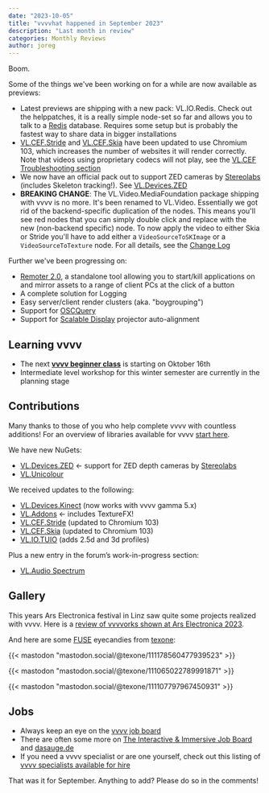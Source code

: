 ```yaml
---
date: "2023-10-05"
title: "vvvvhat happened in September 2023"
description: "Last month in review"
categories: Monthly Reviews
author: joreg
---
```


Boom.

Some of the things we've been working on for a while are now available as previews:

- Latest previews are shipping with a new pack: VL.IO.Redis. Check out the helppatches, it is a really simple node-set so far and allows you to talk to a [Redis](https://redis.io/) database. Requires some setup but is probably the fastest way to share data in bigger installations
- [VL.CEF.Stride](https://www.nuget.org/packages/VL.CEF.Stride) and [VL.CEF.Skia](https://www.nuget.org/packages/VL.CEF.Skia) have been updated to use Chromium 103, which increases the number of websites it will render correctly. Note that videos using proprietary codecs will not play, see the [VL.CEF Troubleshooting section](https://github.com/vvvv/VL.CEF#troubleshooting)
- We now have an official pack out to support ZED cameras by [Stereolabs](https://www.stereolabs.com/) (includes Skeleton tracking!). See [VL.Devices.ZED](https://www.nuget.org/packages/VL.Devices.ZED)
- **BREAKING CHANGE**: The VL.Video.MediaFoundation package shipping with vvvv is no more. It's been renamed to VL.Video. Essentially we got rid of the backend-specific duplication of the nodes. This means you'll see red nodes that you can simply double click and replace with the new (non-backend specific) node. To now apply the video to either Skia or Stride you'll have to add either a `VideoSourceToSKImage` or a `VideoSourceToTexture` node. For all details, see the [Change Log](https://thegraybook.vvvv.org/changelog/5.x.html#changes)

Further we've been progressing on:
- [Remoter 2.0](https://github.com/vvvv/Remoter/), a standalone tool allowing you to start/kill applications on and mirror assets to a range of client PCs at the click of a button
- A complete solution for Logging
- Easy server/client render clusters (aka. "boygrouping")
- Support for [OSCQuery](https://github.com/Vidvox/OSCQueryProposal)
- Support for [Scalable Display](https://www.scalabledisplay.com/) projector auto-alignment

## Learning vvvv
- The next **[vvvv beginner class](https://thenodeinstitute.org/courses/ws23-vvvv-beginner-class/)** is starting on Oktober 16th
- Intermediate level workshop for this winter semester are currently in the planning stage

## Contributions
Many thanks to those of you who help complete vvvv with countless additions! For an overview of libraries available for vvvv [start here](https://thegraybook.vvvv.org/reference/libraries/overview.html).

We have new NuGets:
- [VL.Devices.ZED](https://www.nuget.org/packages/VL.Devices.ZED) <- support for ZED depth cameras by [Stereolabs](https://www.stereolabs.com/)
- [VL.Unicolour](https://www.nuget.org/packages/VL.Unicolour)

We received updates to the following:
- [VL.Devices.Kinect](https://www.nuget.org/packages/VL.Devices.Kinect) (now works with vvvv gamma 5.x)
- [VL.Addons](https://www.nuget.org/packages/VL.Addons) <- includes TextureFX!
- [VL.CEF.Stride](https://www.nuget.org/packages/VL.CEF.Stride) (updated to Chromium 103)
- [VL.CEF.Skia](https://www.nuget.org/packages/VL.CEF.Skia) (updated to Chromium 103)
- [VL.IO.TUIO](https://www.nuget.org/packages/VL.IO.TUIO) (adds 2.5d and 3d profiles)

Plus a new entry in the forum’s work-in-progress section:
- [VL.Audio Spectrum](https://discourse.vvvv.org/t/vl-audio-spectrum/21897)

## Gallery
This years Ars Electronica festival in Linz saw quite some projects realized with vvvv. Here is a [review of vvvvorks shown at Ars Electronica 2023](https://visualprogramming.net/blog/2023/a-revvvview-of-ars-electronica-2023/).

And here are some [FUSE](https://www.thefuselab.io/) eyecandies from [texone](https://mastodon.social/@texone):

{{< mastodon "mastodon.social/@texone/111178560477939523" >}}

{{< mastodon "mastodon.social/@texone/111065022789991871" >}}

{{< mastodon "mastodon.social/@texone/111107797967450931" >}}

## Jobs
- Always keep an eye on the [vvvv job board](https://discourse.vvvv.org/c/jobs)
- There are often some more on [The Interactive & Immersive Job Board](https://jobs.interactiveimmersive.io/?s=vvvv&post_type=job_listing&orderby=date) and [dasauge.de](https://dasauge.de/sta/Vvvv/)
- If you need a vvvv specialist or are one yourself, check out this listing of [vvvv specialists available for hire](https://vvvv.org/documentation/vvvv-specialists-available-for-hire)

That was it for September. Anything to add? Please do so in the comments!